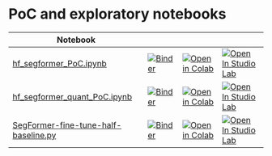 # PoC and exploratory notebooks

| Notebook |  |  |  |
| - | - | - | - |
| [hf_segformer_PoC.ipynb](./hf_segformer_PoC.ipynb) | [![Binder](https://mybinder.org/badge_logo.svg)](https://mybinder.org/v2/gh/qte77/SegFormerQuantization/main?labpath=PoC%2Fhf_segformer_PoC.ipynb) | [![Open in Colab](https://colab.research.google.com/assets/colab-badge.svg)](https://colab.research.google.com/github/qte77/SegFormerQuantization/blob/main/PoC/hf_segformer_PoC.ipynb) | [![Open In Studio Lab](https://studiolab.sagemaker.aws/studiolab.svg)](https://studiolab.sagemaker.aws/import/github/qte77/SegFormerQuantization/blob/main/PoC/hf_segformer_PoC.ipynb) |
| [hf_segformer_quant_PoC.ipynb](./hf_segformer_quant_PoC.ipynb) | [![Binder](https://mybinder.org/badge_logo.svg)](https://mybinder.org/v2/gh/qte77/SegFormerQuantization/main?labpath=PoC%hf_segformer_quant_PoC.ipynb) | [![Open in Colab](https://colab.research.google.com/assets/colab-badge.svg)](https://colab.research.google.com/github/qte77/App-BERT-Benchmark/blob/main/app/ipynb/HF-WnB-PyTorch-Sweeps-PoC.ipynb) | [![Open In Studio Lab](https://studiolab.sagemaker.aws/studiolab.svg)](https://studiolab.sagemaker.aws/import/github/qte77/App-BERT-Benchmark/blob/main/app/ipynb/HF-WnB-PyTorch-Sweeps-PoC.ipynb) |
| [SegFormer-fine-tune-half-baseline.py](./SegFormer-fine-tune-half-baseline.py) | [![Binder](https://mybinder.org/badge_logo.svg)](https://mybinder.org/v2/gh/qte77/SegFormerQuantization/main?labpath=PoC%2FSegFormer-fine-tune-half-baseline.py) | [![Open in Colab](https://colab.research.google.com/assets/colab-badge.svg)](https://colab.research.google.com/github/qte77/SegFormerQuantization/blob/main/PoC/SegFormer-fine-tune-half-baseline.py) | [![Open In Studio Lab](https://studiolab.sagemaker.aws/studiolab.svg)](https://studiolab.sagemaker.aws/import/github/qte77/SegFormerQuantization/blob/main/PoC/SegFormer-fine-tune-half-baseline.py) |
